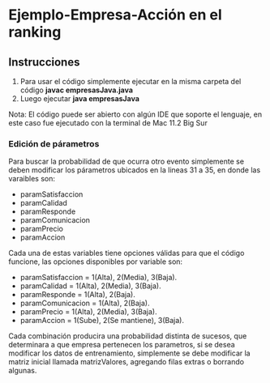 # Ejemplo-Empresa-Acción en el ranking  
## Instrucciones   
1. Para usar el código simplemente ejecutar en la misma carpeta del código <strong>javac empresasJava.java</strong> 
2. Luego ejecutar <strong>java empresasJava</strong> 

Nota: El código puede ser abierto con algún IDE que soporte el lenguaje, en este caso fue ejecutado con la terminal de Mac 11.2 Big Sur  

### Edición de párametros  
Para buscar la probabilidad de que ocurra otro evento simplemente se deben modificar los párametros ubicados en la lineas 31 a 35, en donde las varaibles son:   
* paramSatisfaccion 
* paramCalidad 
* paramResponde 
* paramComunicacion 
* paramPrecio  
* paramAccion

Cada una de estas variables tiene opciones válidas para que el código funcione, las opciones disponibles por variable son:  
* paramSatisfaccion = 1(Alta), 2(Media), 3(Baja).
* paramCalidad = 1(Alta), 2(Media), 3(Baja).  
* paramResponde =  1(Alta), 2(Baja). 
* paramComunicacion = 1(Alta), 2(Baja).
* paramPrecio = 1(Alta), 2(Media), 3(Baja).
* paramAccion = 1(Sube), 2(Se mantiene), 3(Baja).

Cada combinación producira una probabilidad distinta de sucesos, que determinara a que empresa pertenecen los parametros, si se desea modificar los datos de entrenamiento, simplemente se debe modificar la matriz inicial llamada matrizValores, agregando filas extras o borrando algunas.  
